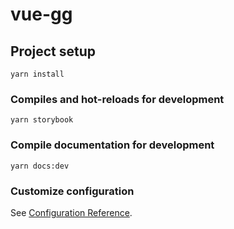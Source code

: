 # vue-gg

## Project setup
```
yarn install
```

### Compiles and hot-reloads for development
```
yarn storybook
```

### Compile documentation for development
```
yarn docs:dev
```


<!-- ### Run your tests
```
yarn run test
```

### Lints and fixes files
```
yarn run lint
``` -->

### Customize configuration
See [Configuration Reference](https://cli.vuejs.org/config/).
